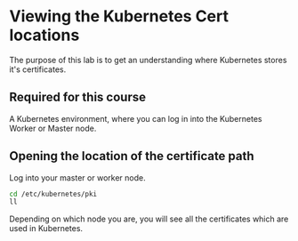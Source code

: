 # Viewing the Kubernetes Cert locations

The purpose of this lab is to get an understanding where Kubernetes stores it's certificates.

## Required for this course

A Kubernetes environment, where you can log in into the Kubernetes Worker or Master node. 

## Opening the location of the certificate path
Log into your master or worker node.

```bash
cd /etc/kubernetes/pki
ll
```

Depending on which node you are, you will see all the certificates which are used in Kubernetes.